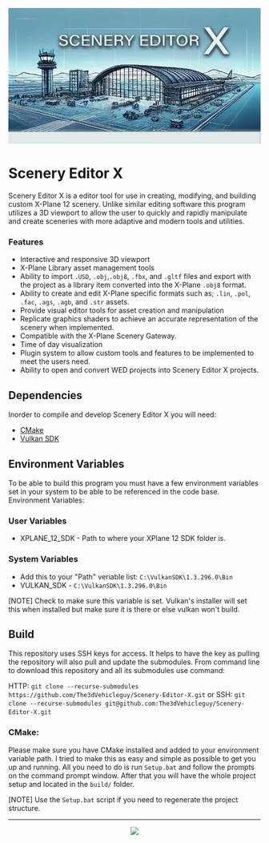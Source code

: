![SceneryEditorX-Banner](assets/textures/splash_screen.png)
# Scenery Editor X 
Scenery Editor X is a editor tool for use in creating, modifying, and building custom X-Plane 12 scenery. Unlike similar editing software this program utilizes a 3D viewport to allow the user to quickly and rapidly manipulate and create sceneries with more adaptive and modern tools and utilities. 

### Features
* Interactive and responsive 3D viewport
* X-Plane Library asset management tools
* Ability to import `.USD`, `.obj`,`.obj8`, `.fbx`, and `.gltf` files and export with the project as a library item converted into the X-Plane `.obj8` format. 
* Ability to create and edit X-Plane specific formats such as; `.lin`,  `.pol`, `.fac`, `.ags`, `.agb`, and `.str` assets.
* Provide visual editor tools for asset creation and manipulation
* Replicate graphics shaders to achieve an accurate representation of the scenery when implemented. 
* Compatible with the X-Plane Scenery Gateway.
* Time of day visualization 
* Plugin system to allow custom tools and features to be implemented to meet the users need. 
* Ability to open and convert WED projects into Scenery Editor X projects.

## Dependencies
Inorder to compile and develop Scenery Editor X you will need:

* [CMake](https://cmake.org/download/)
* [Vulkan SDK](https://vulkan.lunarg.com/sdk/home#windows)

## Environment Variables 
To be able to build this program you must have a few environment variables set in your system to be able to be referenced in the code base.
Environment Variables:
### User Variables
* XPLANE_12_SDK - Path to where your XPlane 12 SDK folder is.

### System Variables
* Add this to your "Path" veriable list: `C:\VulkanSDK\1.3.296.0\Bin`
* VULKAN_SDK - `C:\VulkanSDK\1.3.296.0\Bin`

[NOTE] Check to make sure this variable is set. Vulkan's installer will set this when installed but make sure it is there or else vulkan won't build.

## Build

This repository uses SSH keys for access. It helps to have the key as pulling the repository will also pull and update the submodules.
From command line to download this repository and all its submodules use command: 

HTTP: `git clone --recurse-submodules https://github.com/The3dVehicleguy/Scenery-Editor-X.git`
or
SSH: `git clone --recurse-submodules git@github.com:The3dVehicleguy/Scenery-Editor-X.git`

### CMake:
Please make sure you have CMake installed and added to your environment variable path.
I tried to make this as easy and simple as possible to get you up and running. All you need to do is run `Setup.bat` and follow the prompts on the command prompt window.
After that you will have the whole project setup and located in the `build/` folder.

[NOTE] Use the `Setup.bat` script if you need to regenerate the project structure.

---

<p align="center">
<img src=https://github.com/user-attachments/assets/1d752157-ed53-4f5e-80f9-21c2fdcb2537 width=40%>
</p>
